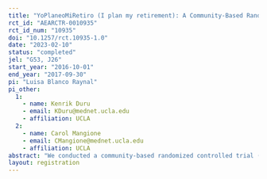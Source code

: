 ```yaml
---
title: "YoPlaneoMiRetiro (I plan my retirement): A Community-Based Randomized Controlled Trial of an Educational Intervention to Promote Retirement Saving Among Hispanics"
rct_id: "AEARCTR-0010935"
rct_id_num: "10935"
doi: "10.1257/rct.10935-1.0"
date: "2023-02-10"
status: "completed"
jel: "G53, J26"
start_year: "2016-10-01"
end_year: "2017-09-30"
pi: "Luisa Blanco Raynal"
pi_other:
  1:
    - name: Kenrik Duru
    - email: KDuru@mednet.ucla.edu
    - affiliation: UCLA
  2:
    - name: Carol Mangione
    - email: CMangione@mednet.ucla.edu
    - affiliation: UCLA
abstract: "We conducted a community-based randomized controlled trial (RCT) to evaluate the impact of an intervention to promote retirement saving among low- and moderate-income, predominantly Spanish-speaking Hispanics, who do not have access to an employer-sponsored retirement account. Our educational intervention provided participants with key information in Spanish related to financial planning for retirement and made use of “behavioral nudges” to encourage participants to open a government-sponsored retirement saving account, my Retirement Account (myRA). Among 142 participants (70 and 72 in control and treatment groups, respectively), we found a significant Difference in Differences (DD) on the proportion of those who opened a myRA. In the treatment group 14% of participants opened myRA, while none in the control group did. Results from a DD regression showed that after controlling for observable and unobservable characteristics through our design as an RCT, the effect of our intervention was 12%. When we restricted our sample to those participants who had a bank account at some point in the study, we found that the effect of our intervention was higher (17%). We also found that our intervention was effective in increasing self-reported knowledge related to retirement saving and preparedness."
layout: registration
---
```


